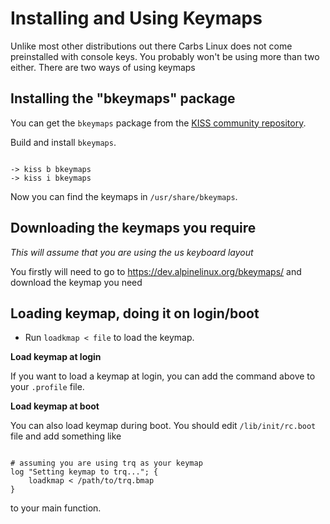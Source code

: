 Installing and Using Keymaps
============================

Unlike most other distributions out there
Carbs Linux does not come preinstalled with console 
keys. You probably won't be using more than 
two either. There are two ways of using keymaps

Installing the "bkeymaps" package
---------------------------------

You can get the `bkeymaps` package from the
[KISS community repository](https://github.com/kisslinux/community).

Build and install `bkeymaps`.

<pre><code>
-> kiss b bkeymaps
-> kiss i bkeymaps
</code></pre>

Now you can find the keymaps in `/usr/share/bkeymaps`.


Downloading the keymaps you require
-----------------------------------

*This will assume that you are using the us keyboard layout*

You firstly will need to go to <https://dev.alpinelinux.org/bkeymaps/>
and download the keymap you need

Loading keymap, doing it on login/boot
--------------------------------------

- Run `loadkmap < file` to load the keymap.

**Load keymap at login**

If you want to load a keymap at login, you can
add the command above to your `.profile` file.

**Load keymap at boot**

You can also load keymap during boot. You should edit
`/lib/init/rc.boot` file and add something like

<pre><code>
# assuming you are using trq as your keymap
log "Setting keymap to trq..."; {
    loadkmap < /path/to/trq.bmap
}
</code></pre>

to your main function.
